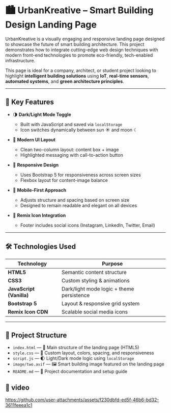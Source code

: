 # 🏙️ UrbanKreative – Smart Building Design Landing Page

UrbanKreative is a visually engaging and responsive landing page designed to showcase the future of smart building architecture. This project demonstrates how to integrate cutting-edge web design techniques with modern front-end technologies to promote eco-friendly, tech-enabled infrastructure.

This page is ideal for a company, architect, or student project looking to highlight **intelligent building solutions** using **IoT**, **real-time sensors**, **automated systems**, and **green architecture principles**.

---

## 🌟 Key Features

- 🌗 **Dark/Light Mode Toggle**  
  - Built with JavaScript and saved via `localStorage`  
  - Icon switches dynamically between sun ☀ and moon ☾

- 📐 **Modern UI Layout**  
  - Clean two-column layout: content box + image  
  - Highlighted messaging with call-to-action button

- 🎨 **Responsive Design**  
  - Uses Bootstrap 5 for responsiveness across screen sizes  
  - Flexbox layout for content-image balance  

- 📲 **Mobile-First Approach**  
  - Adjusts structure and spacing based on screen size  
  - Designed to remain readable and elegant on all devices

- 🔗 **Remix Icon Integration**  
  - Footer includes social icons (Instagram, LinkedIn, Twitter, Email)

---

## 🛠️ Technologies Used

| Technology | Purpose |
|------------|---------|
| **HTML5** | Semantic content structure |
| **CSS3**  | Custom styling & animations |
| **JavaScript (Vanilla)** | Dark/light mode logic + theme persistence |
| **Bootstrap 5** | Layout & responsive grid system |
| **Remix Icon CDN** | Scalable social media icons |

---

## 📁 Project Structure
- `index.html` — 🧱 Main structure of the landing page (HTML5)
- `style.css` — 🎨 Custom layout, colors, spacing, and responsiveness
- `script.js` — 🌓 Light/Dark mode logic using `localStorage`
- `image/two.avif` — 🖼️ Smart building image featured on the landing page
- `README.md` — 📘 Project documentation and setup guide



## 🎥 video
https://github.com/user-attachments/assets/f230dbfd-ed5f-46b6-bd32-3611feeea1c1


